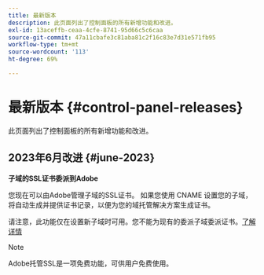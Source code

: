 ```yaml
---
title: 最新版本
description: 此页面列出了控制面板的所有新增功能和改进。
exl-id: 13aceffb-ceaa-4cfe-8741-95d66c5c6caa
source-git-commit: 47a11cbafe3c81aba81c2f16c83e7d31e571fb95
workflow-type: tm+mt
source-wordcount: '113'
ht-degree: 69%

---
```


# 最新版本 {#control-panel-releases}

此页面列出了控制面板的所有新增功能和改进。

## 2023年6月改进 {#june-2023}

**子域的SSL证书委派到Adobe**

您现在可以由Adobe管理子域的SSL证书。 如果您使用 CNAME 设置您的子域，将自动生成并提供证书记录，以便为您的域托管解决方案生成证书。

请注意，此功能仅在设置新子域时可用。您不能为现有的委派子域委派证书。[了解详情](../subdomains-certificates/using/setting-up-new-subdomain.md)

>[!NOTE]
>
>Adobe托管SSL是一项免费功能，可供用户免费使用。

